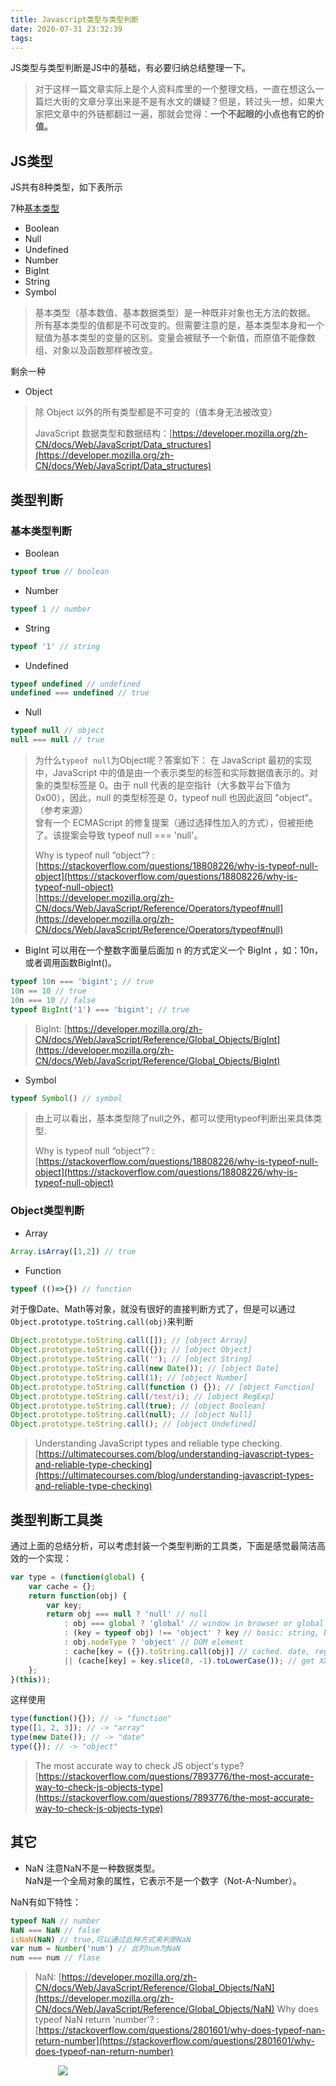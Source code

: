 ```yaml
---
title: Javascript类型与类型判断
date: 2020-07-31 23:32:39
tags:
---
```


JS类型与类型判断是JS中的基础，有必要归纳总结整理一下。

> 对于这样一篇文章实际上是个人资料库里的一个整理文档，一直在想这么一篇烂大街的文章分享出来是不是有水文的嫌疑？但是，转过头一想，如果大家把文章中的外链都翻过一遍，那就会觉得：**一个不起眼的小点也有它的价值。**


## JS类型
JS共有8种类型，如下表所示

7种[基本类型](https://developer.mozilla.org/zh-CN/docs/Glossary/Primitive)

- Boolean
- Null
- Undefined
- Number
- BigInt
- String
- Symbol

> 基本类型（基本数值、基本数据类型）是一种既非对象也无方法的数据。
> 所有基本类型的值都是不可改变的。但需要注意的是，基本类型本身和一个赋值为基本类型的变量的区别。变量会被赋予一个新值，而原值不能像数组、对象以及函数那样被改变。

剩余一种
- Object

> 除 Object 以外的所有类型都是不可变的（值本身无法被改变）
>
> JavaScript 数据类型和数据结构：[https://developer.mozilla.org/zh-CN/docs/Web/JavaScript/Data_structures](https://developer.mozilla.org/zh-CN/docs/Web/JavaScript/Data_structures)

## 类型判断
### 基本类型判断
- Boolean
```javascript
typeof true // boolean
```

- Number
```javascript
typeof 1 // number
```

- String
```javascript
typeof '1' // string
```

- Undefined
```javascript
typeof undefined // undefined
undefined === undefined // true
```

- Null
```javascript
typeof null // object
null === null // true
```
> 为什么`typeof null`为Object呢？答案如下：
> 在 JavaScript 最初的实现中，JavaScript 中的值是由一个表示类型的标签和实际数据值表示的。对象的类型标签是 0。由于 null 代表的是空指针（大多数平台下值为 0x00），因此，null 的类型标签是 0，typeof null 也因此返回 "object"。（参考来源）    
> 曾有一个 ECMAScript 的修复提案（通过选择性加入的方式），但被拒绝了。该提案会导致 typeof null === 'null'。
>
> Why is typeof null “object”? : [https://stackoverflow.com/questions/18808226/why-is-typeof-null-object](https://stackoverflow.com/questions/18808226/why-is-typeof-null-object)  
> [https://developer.mozilla.org/zh-CN/docs/Web/JavaScript/Reference/Operators/typeof#null](https://developer.mozilla.org/zh-CN/docs/Web/JavaScript/Reference/Operators/typeof#null)

- BigInt
可以用在一个整数字面量后面加 n 的方式定义一个 BigInt ，如：10n，或者调用函数BigInt()。
```javascript
typeof 10n === 'bigint'; // true
10n == 10 // true
10n === 10 // false
typeof BigInt('1') === 'bigint'; // true
```
> BigInt: [https://developer.mozilla.org/zh-CN/docs/Web/JavaScript/Reference/Global_Objects/BigInt](https://developer.mozilla.org/zh-CN/docs/Web/JavaScript/Reference/Global_Objects/BigInt)

- Symbol
```javascript
typeof Symbol() // symbol
```

> 由上可以看出，基本类型除了null之外，都可以使用typeof判断出来具体类型.
>
> Why is typeof null “object”? : [https://stackoverflow.com/questions/18808226/why-is-typeof-null-object](https://stackoverflow.com/questions/18808226/why-is-typeof-null-object)

### Object类型判断

- Array
```javascript
Array.isArray([1,2]) // true
```

- Function
```javascript
typeof (()=>{}) // function
```

对于像Date、Math等对象，就没有很好的直接判断方式了，但是可以通过`Object.prototype.toString.call(obj)`来判断

```javascript
Object.prototype.toString.call([]); // [object Array]
Object.prototype.toString.call({}); // [object Object]
Object.prototype.toString.call(''); // [object String]
Object.prototype.toString.call(new Date()); // [object Date]
Object.prototype.toString.call(1); // [object Number]
Object.prototype.toString.call(function () {}); // [object Function]
Object.prototype.toString.call(/test/i); // [object RegExp]
Object.prototype.toString.call(true); // [object Boolean]
Object.prototype.toString.call(null); // [object Null]
Object.prototype.toString.call(); // [object Undefined]
```

> Understanding JavaScript types and reliable type checking.
> [https://ultimatecourses.com/blog/understanding-javascript-types-and-reliable-type-checking](https://ultimatecourses.com/blog/understanding-javascript-types-and-reliable-type-checking)


## 类型判断工具类

通过上面的总结分析，可以考虑封装一个类型判断的工具类，下面是感觉最简洁高效的一个实现：
```javascript
var type = (function(global) {
    var cache = {};
    return function(obj) {
        var key;
        return obj === null ? 'null' // null
            : obj === global ? 'global' // window in browser or global in nodejs
            : (key = typeof obj) !== 'object' ? key // basic: string, boolean, number, undefined, function
            : obj.nodeType ? 'object' // DOM element
            : cache[key = ({}).toString.call(obj)] // cached. date, regexp, error, object, array, math
            || (cache[key] = key.slice(8, -1).toLowerCase()); // get XXXX from [object XXXX], and cache it
    };
}(this));
```
这样使用
```javascript
type(function(){}); // -> "function"
type([1, 2, 3]); // -> "array"
type(new Date()); // -> "date"
type({}); // -> "object"
```

> The most accurate way to check JS object's type? [https://stackoverflow.com/questions/7893776/the-most-accurate-way-to-check-js-objects-type](https://stackoverflow.com/questions/7893776/the-most-accurate-way-to-check-js-objects-type)

## 其它

- NaN
注意NaN不是一种数据类型。  
NaN是一个全局对象的属性，它表示不是一个数字（Not-A-Number）。

NaN有如下特性：
```javascript
typeof NaN // number
NaN === NaN // false
isNaN(NaN) // true,可以通过此种方式来判断NaN
var num = Number('num') // 此时num为NaN
num === num // flase
```

> NaN: [https://developer.mozilla.org/zh-CN/docs/Web/JavaScript/Reference/Global_Objects/NaN](https://developer.mozilla.org/zh-CN/docs/Web/JavaScript/Reference/Global_Objects/NaN)
> Why does typeof NaN return 'number'? :[https://stackoverflow.com/questions/2801601/why-does-typeof-nan-return-number](https://stackoverflow.com/questions/2801601/why-does-typeof-nan-return-number)


<div style="width:70%;margin:auto">
<img src='http://muchstudy.com/2020/04/04/聊聊一线开发的基本素养/公众号二维码.gif'>
</div>
